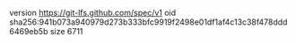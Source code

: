 version https://git-lfs.github.com/spec/v1
oid sha256:941b073a940979d273b333bfc9919f2498e01df1af4c13c38f478ddd6469eb5b
size 6711
